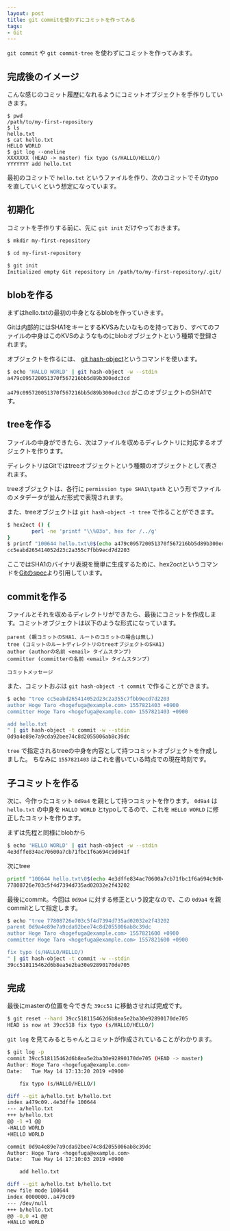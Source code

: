 ```yaml
---
layout: post
title: git commitを使わずにコミットを作ってみる
tags:
- Git
---
```


`git commit` や `git commit-tree` を使わずにコミットを作ってみます。

## 完成後のイメージ

こんな感じのコミット履歴になれるようにコミットオブジェクトを手作りしていきます。

```
$ pwd
/path/to/my-first-repository
$ ls
hello.txt
$ cat hello.txt
HELLO WORLD
$ git log --oneline
XXXXXXX (HEAD -> master) fix typo (s/HALLO/HELLO/)
YYYYYYY add hello.txt
```

最初のコミットで `hello.txt` というファイルを作り、次のコミットでそのtypoを直していくという想定になっています。

## 初期化

コミットを手作りする前に、先に `git init` だけやっておきます。

``` sh
$ mkdir my-first-repository

$ cd my-first-repository

$ git init
Initialized empty Git repository in /path/to/my-first-repository/.git/
```

## blobを作る

まずはhello.txtの最初の中身となるblobを作っていきます。

Gitは内部的にはSHA1をキーとするKVSみたいなものを持っており、すべてのファイルの中身はこのKVSのようなものにblobオブジェクトという種類で登録されます。

オブジェクトを作るには、 [git hash-object](https://git-scm.com/docs/git-hash-object)というコマンドを使います。

``` sh
$ echo 'HALLO WORLD' | git hash-object -w --stdin
a479c095720051370f567216bb5d89b300edc3cd
```

`a479c095720051370f567216bb5d89b300edc3cd` がこのオブジェクトのSHA1です。

## treeを作る
ファイルの中身ができたら、次はファイルを収めるディレクトリに対応するオブジェクトを作ります。

ディレクトリはGitではtreeオブジェクトという種類のオブジェクトとして表されます。

treeオブジェクトは、各行に `permission type SHA1\tpath` という形でファイルのメタデータが並んだ形式で表現されます。

また、treeオブジェクトは `git hash-object -t tree` で作ることができます。

``` sh
$ hex2oct () {
        perl -ne 'printf "\\%03o", hex for /../g'
}
$ printf "100644 hello.txt\0$(echo a479c095720051370f567216bb5d89b300edc3cd | hex2oct)" | git hash-object -t tree -w --stdin
cc5eabd265414052d23c2a355c7fbb9ecd7d2203
```

ここではSHA1のバイナリ表現を簡単に生成するために、hex2octというコマンドを[Gitのspec](https://github.com/git/git/blob/6a6c0f10a70a6eb101c213b09ae82a9cad252743/t/test-lib-functions.sh#L1244)より引用しています。

## commitを作る

ファイルとそれを収めるディレクトリができたら、最後にコミットを作成します。コミットオブジェクトは以下のような形式になっています。

```
parent (親コミットのSHA1、ルートのコミットの場合は無し)
tree (コミットのルートディレクトリのtreeオブジェクトのSHA1)
author (authorの名前 <email> タイムスタンプ)
committer (committerの名前 <email> タイムスタンプ)

コミットメッセージ
```

また、コミットおぶは `git hash-object -t commit` で作ることができます。

``` sh
$ echo "tree cc5eabd265414052d23c2a355c7fbb9ecd7d2203
author Hoge Taro <hogefuga@example.com> 1557821403 +0900
committer Hoge Taro <hogefuga@example.com> 1557821403 +0900

add hello.txt
" | git hash-object -t commit -w --stdin
0d9a4e89e7a9cda92bee74c8d2055006ab8c39dc
```

`tree` で指定されるtreeの中身を内容として持つコミットオブジェクトを作成しました。
ちなみに `1557821403` はこれを書いている時点での現在時刻です。

## 子コミットを作る

次に、今作ったコミット `0d9a4` を親として持つコミットを作ります。
`0d9a4` は `hello.txt` の中身を `HALLO WORLD` とtypoしてるので、これを `HELLO WORLD` に修正したコミットを作ります。

まずは先程と同様にblobから

``` sh
$ echo 'HELLO WORLD' | git hash-object -w --stdin
4e3dffe834ac70600a7cb71fbc1f6a694c9d041f
```

次にtree

``` sh
printf "100644 hello.txt\0$(echo 4e3dffe834ac70600a7cb71fbc1f6a694c9d041f | hex2oct)" | git hash-object -t tree -w --stdin
77808726e703c5f4d7394d735ad02032e2f43202
```

最後にcommit。今回は `0d9a4` に対する修正という設定なので、この `0d9a4` を親commitとして指定します。

``` sh
$ echo "tree 77808726e703c5f4d7394d735ad02032e2f43202
parent 0d9a4e89e7a9cda92bee74c8d2055006ab8c39dc
author Hoge Taro <hogefuga@example.com> 1557821600 +0900
committer Hoge Taro <hogefuga@example.com> 1557821600 +0900

fix typo (s/HALLO/HELLO/)
" | git hash-object -t commit -w --stdin
39cc518115462d6b8ea5e2ba30e92890170de705
```

## 完成

最後にmasterの位置を今できた `39cc51` に移動させれば完成です。

``` sh
$ git reset --hard 39cc518115462d6b8ea5e2ba30e92890170de705
HEAD is now at 39cc518 fix typo (s/HALLO/HELLO/)
```

`git log` を見てみるとちゃんとコミットが作成されていることがわかります。

``` sh
$ git log -p
commit 39cc518115462d6b8ea5e2ba30e92890170de705 (HEAD -> master)
Author: Hoge Taro <hogefuga@example.com>
Date:   Tue May 14 17:13:20 2019 +0900

    fix typo (s/HALLO/HELLO/)

diff --git a/hello.txt b/hello.txt
index a479c09..4e3dffe 100644
--- a/hello.txt
+++ b/hello.txt
@@ -1 +1 @@
-HALLO WORLD
+HELLO WORLD

commit 0d9a4e89e7a9cda92bee74c8d2055006ab8c39dc
Author: Hoge Taro <hogefuga@example.com>
Date:   Tue May 14 17:10:03 2019 +0900

    add hello.txt

diff --git a/hello.txt b/hello.txt
new file mode 100644
index 0000000..a479c09
--- /dev/null
+++ b/hello.txt
@@ -0,0 +1 @@
+HALLO WORLD
```

